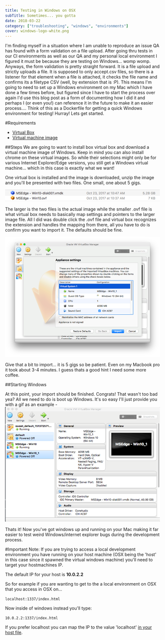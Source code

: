 ```yaml
---
title: Testing in Windows on OSX
subTitle: Sometimes... you gotta
date: 2018-03-22
category: ["troubleshooting", "windows", "environments"]
cover: windows-logo-white.png
---
```


I'm finding myself in a situation where I am unable to reproduce an issue QA has found with a form validation on a file upload.  After going thru tests in our CI environments as well as our QA and my personal local environment I figured it must be because they are testing on Windows... womp womp.  Anyways, the form validation is pretty straight forward.  It is a file upload and strictly uploads a file.  It is supposed to only accept.csv files, so there is a listener for that element when a file is attached, it checks the file name and confirms its a filetype CSV (well, by extension that is :P).  This means I'm going to need to set up a Windows environment on my Mac which I have done a few times before, but figured since I have to start the process over again I'd use this blog post as a form of documenting how I did it and perhaps I (or even you!) can reference it in the future to make it an easier process.... Think of this as a Dockerfile for getting a quick Windows environment for testing!  Hurray! Lets get started.

#Requirements

- [Virtual Box](https://www.virtualbox.org/wiki/Downloads)
- [Virtual machine image](https://developer.microsoft.com/en-us/microsoft-edge/tools/vms/)

##Steps
We are going to want to install box virtual box and download a virtual machine image of Windows.  Keep in mind you can also install chrome on these virtual images.  So while their selections might only be for various Internet Explorer/Edge versions, you still get a Windows virtual machine... which in this case is exactly what we want!  

One virtual box is installed and the image is downloaded, unzip the image and you'll be presented with two files.  One small, one about 5 gigs.  

![files after unzip](./files-after-unzip.png)

The larger is the two files is the actual image while the smaller .ovf file is what virtual box needs to basically map settings and pointers to the larger image file.  All I did was double click the .ovf file and virtual box recognizes the extension and handles the mapping from there, all you have to do is confirm you want to import it.  The defaults should be fine.

![confirm virtual box image import](./confirm-virtualbox-image-import.png)

Give that a bit to import... it is 5 gigs so be patient.  Even on my Macbook pro it took about 3-4 minutes.  I guess thats a good hint I need some more coffee.  

##Starting Windows

At this point, your import should be finished.  Congrats!  That wasn't too bad yea?  All we need to do is boot up Windows.  It's so easy I'll just provide you with a gif as an example - 
![start windows gif](./start-windows.gif)

Thats it!  Now you've got windows up and running on your Mac making it far easier to test weird Windows/internet explorer bugs during the development process.  

#Important Note:
If you are trying to access a local development environment you have running on your host machine (OSX being the 'host' in this case since it spawned the virtual windows machine) you'll need to target your hostmachines IP.  

The default IP for your host is **10.0.2.2**

So for example if you are wanting to get to the a local environment on OSX that you access in OSX on... 

```localhost:1337/index.html```

Now inside of windows instead you'll type:

```10.0.2.2:1337/index.html```

If you prefer localhost you can map the IP to the value 'localhost' [in your host file](https://www.howtogeek.com/howto/27350/beginner-geek-how-to-edit-your-hosts-file/).